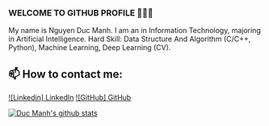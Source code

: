 ### WELCOME TO GITHUB PROFILE 👋👋👋
My name is Nguyen Duc Manh. I am an  in Information Technology, majoring in Artificial Intelligence.
Hard Skill: Data Structure And Algorithm (C/C++, Python), Machine Learning, Deep Learning (CV).<br>
## 📫 How to contact me: 
[![Linkedin] LinkedIn](https://www.linkedin.com/in/nguy%E1%BB%85n-%C4%91%E1%BB%A9c-m%E1%BA%A1nh-879b04302/) [![GitHub] GitHub](https://github.com/ndmcoder211005/)

[![Duc Manh's github stats](https://github-readme-stats.vercel.app/api?username=nguyenducmanh)](https://github.com/nguyenducmanh/github-readme-stats)
